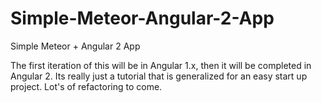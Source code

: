 # Simple-Meteor-Angular-2-App
Simple Meteor + Angular 2 App

The first iteration of this will be in Angular 1.x, then it will be completed in Angular 2. Its really just a tutorial that is generalized for an easy start up project. Lot's of refactoring to come. 
